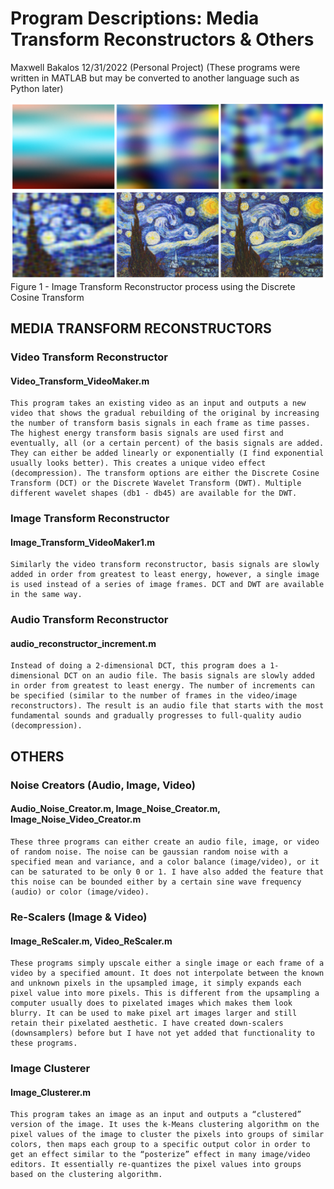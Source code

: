 # Program Descriptions: Media Transform Reconstructors & Others
Maxwell Bakalos
12/31/2022
(Personal Project)
(These programs were written in MATLAB but may be converted to another language such as Python later)

![This is an image](https://raw.githubusercontent.com/maxbak753/Media-Effects-Programs/master/Figure%201%20-%20Image%20Transform%20Reconstructor%20process%20using%20the%20Discrete%20Cosine%20Transform.PNG?token=GHSAT0AAAAAAB4HV652KBARHTW6U3IOGWBMY5QY43A)
Figure 1 - Image Transform Reconstructor process using the Discrete Cosine Transform

## MEDIA TRANSFORM RECONSTRUCTORS
### Video Transform Reconstructor
#### Video_Transform_VideoMaker.m
	This program takes an existing video as an input and outputs a new video that shows the gradual rebuilding of the original by increasing the number of transform basis signals in each frame as time passes. The highest energy transform basis signals are used first and eventually, all (or a certain percent) of the basis signals are added. They can either be added linearly or exponentially (I find exponential usually looks better). This creates a unique video effect (decompression). The transform options are either the Discrete Cosine Transform (DCT) or the Discrete Wavelet Transform (DWT). Multiple different wavelet shapes (db1 - db45) are available for the DWT.

### Image Transform Reconstructor
#### Image_Transform_VideoMaker1.m
	Similarly the video transform reconstructor, basis signals are slowly added in order from greatest to least energy, however, a single image is used instead of a series of image frames. DCT and DWT are available in the same way.

### Audio Transform Reconstructor
#### audio_reconstructor_increment.m
	Instead of doing a 2-dimensional DCT, this program does a 1-dimensional DCT on an audio file. The basis signals are slowly added in order from greatest to least energy. The number of increments can be specified (similar to the number of frames in the video/image reconstructors). The result is an audio file that starts with the most fundamental sounds and gradually progresses to full-quality audio (decompression).



## OTHERS
### Noise Creators (Audio, Image, Video)
 #### Audio_Noise_Creator.m, Image_Noise_Creator.m, Image_Noise_Video_Creator.m
	These three programs can either create an audio file, image, or video of random noise. The noise can be gaussian random noise with a specified mean and variance, and a color balance (image/video), or it can be saturated to be only 0 or 1. I have also added the feature that this noise can be bounded either by a certain sine wave frequency (audio) or color (image/video).


### Re-Scalers (Image & Video)
#### Image_ReScaler.m, Video_ReScaler.m
	These programs simply upscale either a single image or each frame of a video by a specified amount. It does not interpolate between the known and unknown pixels in the upsampled image, it simply expands each pixel value into more pixels. This is different from the upsampling a computer usually does to pixelated images which makes them look blurry. It can be used to make pixel art images larger and still retain their pixelated aesthetic. I have created down-scalers (downsamplers) before but I have not yet added that functionality to these programs.

### Image Clusterer
#### Image_Clusterer.m
	This program takes an image as an input and outputs a “clustered” version of the image. It uses the k-Means clustering algorithm on the pixel values of the image to cluster the pixels into groups of similar colors, then maps each group to a specific output color in order to get an effect similar to the “posterize” effect in many image/video editors. It essentially re-quantizes the pixel values into groups based on the clustering algorithm.
